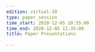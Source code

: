 ```yaml
---
edition: virtual-20
type: paper_session
time_start: 2020-12-05 10:55:00
time_end: 2020-12-05 11:35:00
title: Paper Presentations
 
---
```

  

 
